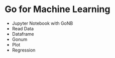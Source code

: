 # Go for Machine Learning

* Jupyter Notebook with GoNB
* Read Data
* Dataframe
* Gonum
* Plot
* Regression